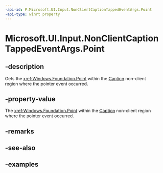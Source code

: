 ```yaml
---
-api-id: P:Microsoft.UI.Input.NonClientCaptionTappedEventArgs.Point
-api-type: winrt property
---
```


# Microsoft.UI.Input.NonClientCaptionTappedEventArgs.Point

<!--
public Windows.Foundation.Point Point { get; }
-->

## -description

Gets the <xref:Windows.Foundation.Point> within the [Caption](nonclientregionkind.md) non-client region where the pointer event occurred.

## -property-value

The <xref:Windows.Foundation.Point> within the [Caption](nonclientregionkind.md) non-client region where the pointer event occurred.

## -remarks

## -see-also

## -examples
